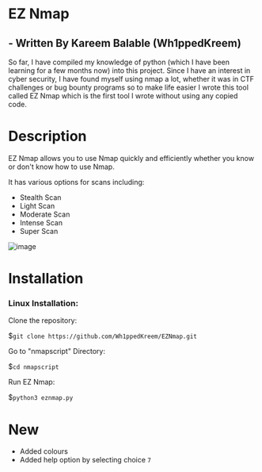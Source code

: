 # EZ Nmap
## - Written By Kareem Balable (Wh1ppedKreem)
So far, I have compiled my knowledge of python (which I have been learning for a few months now) into this project. Since I have an interest in cyber security, I have found myself using nmap a lot, whether it was in CTF challenges or bug bounty programs so to make life easier I wrote this tool called EZ Nmap which is the first tool I wrote without using any copied code.

# Description

EZ Nmap allows you to use Nmap quickly and efficiently whether you know or don't know how to use Nmap.

It has various options for scans including:

- Stealth Scan
- Light Scan
- Moderate Scan
- Intense Scan
- Super Scan

![image](https://user-images.githubusercontent.com/78312390/216361275-03657a30-cb9d-4113-9561-e7381c438170.png)


# Installation

### Linux Installation:
Clone the repository:

$```git clone https://github.com/Wh1ppedKreem/EZNmap.git```

Go to "nmapscript" Directory:

$```cd nmapscript```

Run EZ Nmap:

$```python3 eznmap.py```

# New
- Added colours
- Added help option by selecting choice ```7```
